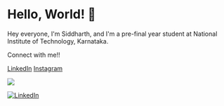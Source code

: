 # Hello, World! 👋

Hey everyone, I'm Siddharth, and I'm a pre-final year student at National Institute of Technology, Karnataka.
<br>

Connect with me!!

<a href="https://www.linkedin.com/in/siddharthct" target="_blank">LinkedIn</a>
<a href="https://www.instagram.com/siddharth.tanksali/" target="_blank">Instagram</a>

![](https://komarev.com/ghpvc/?username=Siddharth-ct&label=PROFILE+VIEWS&style=flat-square)

<a href="https://www.linkedin.com/in/siddharthct">
    <img alt="LinkedIn" src="https://img.shields.io/badge/LinkedIn-0077B5?style=for-the-badge&logo=linkedin&logoColor=white">
</a>
